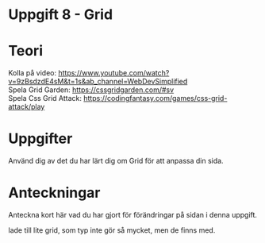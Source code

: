 # Uppgift 8 - Grid

# Teori
Kolla på video: https://www.youtube.com/watch?v=9zBsdzdE4sM&t=1s&ab_channel=WebDevSimplified  
Spela Grid Garden: https://cssgridgarden.com/#sv  
Spela Css Grid Attack: https://codingfantasy.com/games/css-grid-attack/play  

# Uppgifter
Använd dig av det du har lärt dig om Grid för att anpassa din sida.

# Anteckningar
Anteckna kort här vad du har gjort för förändringar på sidan i denna uppgift.

lade till lite grid, som typ inte gör så mycket, men de finns med. 